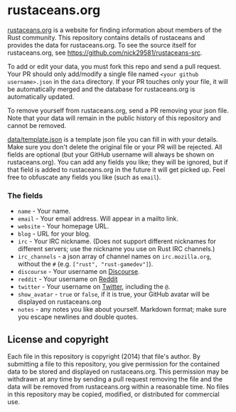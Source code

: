 rustaceans.org
==============

[rustaceans.org](http://www.rustaceans.org) is a website for finding information
about members of the Rust community. This repository contains details of
rustaceans and provides the data for rustaceans.org. To see the source itself
for rustaceans.org, see https://github.com/nick29581/rustaceans-src.

To add or edit your data, you must fork this repo and send a pull request. Your
PR should only add/modify a single file named `<your github username>.json` in
the `data` directory. If your PR touches only your file, it will be
automatically merged and the database for rustaceans.org is automatically
updated.

To remove yourself from rustaceans.org, send a PR removing your json file. Note
that your data will remain in the public history of this repository and cannot
be removed.

[data/template.json](https://github.com/nick29581/rustaceans.org/blob/master/data/template.json)
is a template json file you can fill in with your details. Make sure you don't
delete the original file or your PR will be rejected. All fields are optional
(but your GitHub username will always be shown on rustaceans.org). You can add
any fields you like; they will be ignored, but if that field is added to
rustaceans.org in the future it will get picked up. Feel free to obfuscate any
fields you like (such as `email`).

### The fields

* `name` - Your name.
* `email` - Your email address. Will appear in a mailto link.
* `website` - Your homepage URL.
* `blog` - URL for your blog.
* `irc` - Your IRC nickname.  (Does not support different nicknames for
  different servers; use the nickname you use on Rust IRC channels.)
* `irc_channels` - a json array of channel names on `irc.mozilla.org`, without
  the `#` (e.g. `["rust", "rust-gamedev"]`).
* `discourse` - Your username on [Discourse](https://internals.rust-lang.org/).
* `reddit` - Your username on [Reddit](https://www.reddit.com/r/rust/)
* `twitter` - Your username on [Twitter](https://twitter.com/), including the
  `@`.
* `show_avatar` - `true` or `false`, if it is true, your GitHub avatar will be
  displayed on rustaceans.org
* `notes` - any notes you like about yourself. Markdown format; make sure you
  escape newlines and double quotes.

## License and copyright

Each file in this repository is copyright (2014) that file's author. By
submitting a file to this repository, you give permission for the contained data
to be stored and displayed on rustaceans.org. This permission may be withdrawn
at any time by sending a pull request removing the file and the data will be
removed from rustaceans.org within a reasonable time. No files in this
repository may be copied, modified, or distributed for commercial use.
